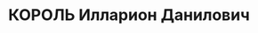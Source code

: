 ---
title: КОРОЛЬ Илларион Данилович
description: '1906 р.н., с.Сидорова Балка, українець, освіта початкова, член ВКП(б)
  у 1930-37 роках, проживав у с.Хмельове Маловисківського району, завідувач культпропаганди
  Хмелівського районного партійного комітету.

  Заарештований 5.09.1937 Хмелівським РВ НКВС (член антирадянської націоналістичної
  терористичної організації). Засуджений 26.10.1937 військовою колегією Верховного
  суду СРСР до розстрілу з конфіскацією майна, вирок виконано 27.10.1937.

  Реабілітований 20.01.1959 військовою колегією Верховного суду СРСР.'
---